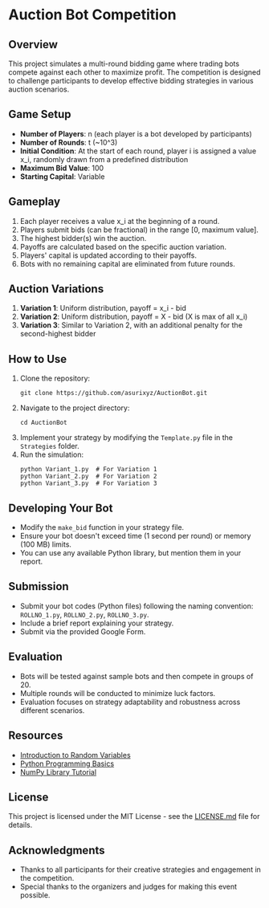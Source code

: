 # Auction Bot Competition

## Overview
This project simulates a multi-round bidding game where trading bots compete against each other to maximize profit. The competition is designed to challenge participants to develop effective bidding strategies in various auction scenarios.

## Game Setup
- **Number of Players**: n (each player is a bot developed by participants)
- **Number of Rounds**: t (~10^3)
- **Initial Condition**: At the start of each round, player i is assigned a value x_i, randomly drawn from a predefined distribution
- **Maximum Bid Value**: 100
- **Starting Capital**: Variable

## Gameplay
1. Each player receives a value x_i at the beginning of a round.
2. Players submit bids (can be fractional) in the range [0, maximum value].
3. The highest bidder(s) win the auction.
4. Payoffs are calculated based on the specific auction variation.
5. Players' capital is updated according to their payoffs.
6. Bots with no remaining capital are eliminated from future rounds.

## Auction Variations
1. **Variation 1**: Uniform distribution, payoff = x_i - bid
2. **Variation 2**: Uniform distribution, payoff = X - bid (X is max of all x_i)
3. **Variation 3**: Similar to Variation 2, with an additional penalty for the second-highest bidder

## How to Use
1. Clone the repository:
   ```
   git clone https://github.com/asurixyz/AuctionBot.git
   ```
2. Navigate to the project directory:
   ```
   cd AuctionBot
   ```
3. Implement your strategy by modifying the `Template.py` file in the `Strategies` folder.
4. Run the simulation:
   ```
   python Variant_1.py  # For Variation 1
   python Variant_2.py  # For Variation 2
   python Variant_3.py  # For Variation 3
   ```

## Developing Your Bot
- Modify the `make_bid` function in your strategy file.
- Ensure your bot doesn't exceed time (1 second per round) or memory (100 MB) limits.
- You can use any available Python library, but mention them in your report.

## Submission
- Submit your bot codes (Python files) following the naming convention: `ROLLNO_1.py`, `ROLLNO_2.py`, `ROLLNO_3.py`.
- Include a brief report explaining your strategy.
- Submit via the provided Google Form.

## Evaluation
- Bots will be tested against sample bots and then compete in groups of 20.
- Multiple rounds will be conducted to minimize luck factors.
- Evaluation focuses on strategy adaptability and robustness across different scenarios.

## Resources
- [Introduction to Random Variables](https://www.investopedia.com/terms/r/random-variable.asp)
- [Python Programming Basics](https://www.w3schools.com/python/python_intro.asp)
- [NumPy Library Tutorial](https://www.w3schools.com/python/numpy/numpy_intro.asp)

## License
This project is licensed under the MIT License - see the [LICENSE.md](LICENSE.md) file for details.

## Acknowledgments
- Thanks to all participants for their creative strategies and engagement in the competition.
- Special thanks to the organizers and judges for making this event possible.
